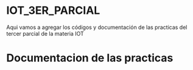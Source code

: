 # IOT_3ER_PARCIAL
Aqui vamos a agregar los códigos y documentación de las practicas del tercer parcial de la materia IOT


# Documentacion de las practicas
